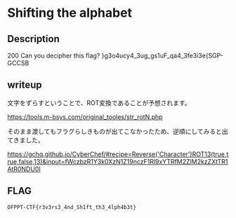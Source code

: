 # Shifting the alphabet

## Description

200
Can you decipher this flag?
}g3o4ucy4_3ug_gs1uF_qa4_3fe3i3e{SGP-GCCSB

## writeup

文字をずらすということで、ROT変換であることが予想されます。

https://tools.m-bsys.com/original_tooles/str_rotN.php

そのまま渡してもフラグらしきものが出てこなかったため、逆順にしてみると出てきました。

https://gchq.github.io/CyberChef/#recipe=Reverse('Character')ROT13(true,true,false,13)&input=fWczbzR1Y3k0XzN1Z19nczF1Rl9xYTRfM2ZlM2kzZXtTR1AtR0NDU0I

## FLAG

```bash
OFPPT-CTF{r3v3rs3_4nd_Sh1ft_th3_4lph4b3t}
```
